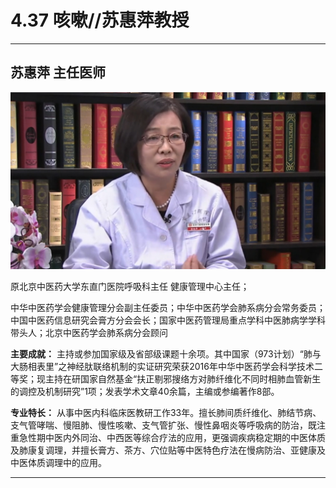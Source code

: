 # 4.37 咳嗽//苏惠萍教授

---

## 苏惠萍 主任医师

![1679225794740](image/c04_037/1679225794740.png)

原北京中医药大学东直门医院呼吸科主任 健康管理中心主任；

中华中医药学会健康管理分会副主任委员；中华中医药学会肺系病分会常务委员；中国中医药信息研究会膏方分会会长；国家中医药管理局重点学科中医肺病学学科带头人；北京中医药学会肺系病分会顾问

**主要成就：** 主持或参加国家级及省部级课题十余项。其中国家（973计划）“肺与大肠相表里”之神经肽联络机制的实证研究荣获2016年中华中医药学会科学技术二等奖；现主持在研国家自然基金“扶正剔邪搜络方对肺纤维化不同时相肺血管新生的调控及机制研究”1项；发表学术文章40余篇，主编或参编著作8部。

**专业特长：** 从事中医内科临床医教研工作33年。擅长肺间质纤维化、肺结节病、支气管哮喘、慢阻肺、慢性咳嗽、支气管扩张、慢性鼻咽炎等呼吸病的防治，既注重急性期中医内外同治、中西医等综合疗法的应用，更强调疾病稳定期的中医体质及肺康复调理，并擅长膏方、茶方、穴位贴等中医特色疗法在慢病防治、亚健康及中医体质调理中的应用。

---
